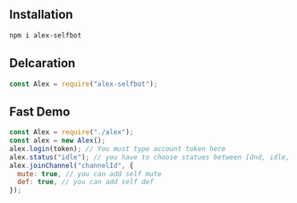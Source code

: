 ## Installation

```txt
npm i alex-selfbot
```

## Delcaration

```js
const Alex = require("alex-selfbot");
```

## Fast Demo

```js
const Alex = require("./alex");
const alex = new Alex();
alex.login(token); // You must type account token here
alex.status("idle"); // you have to choose statues between [dnd, idle, online]
alex.joinChannel("channelId", {
  mute: true, // you can add self mute
  def: true, // you can add self def
});
```
